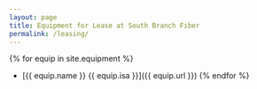 ```yaml
---
layout: page
title: Equipment for Lease at South Branch Fiber
permalink: /leasing/
---
```


{% for equip in site.equipment %}
  * [{{ equip.name }} {{ equip.isa }}]({{ equip.url }})
{% endfor %}
